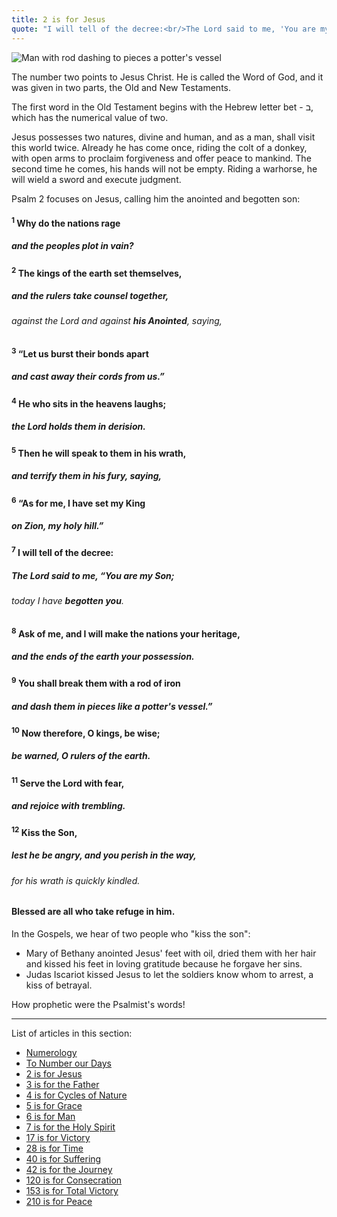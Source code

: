 ```yaml
---
title: 2 is for Jesus
quote: "I will tell of the decree:<br/>The Lord said to me, 'You are my Son; <br/>Today I have begotten you.'"<br/> - Proverbs 2:7
---
```

<img class="center" src="images/smashing-pottery.png" alt="Man with rod dashing to pieces a potter's vessel"/>

The number two points to Jesus Christ. He is called the Word of God, and it was given in two parts, the Old and New Testaments. 

The first word in the Old Testament begins with the Hebrew letter bet - ב, which has the numerical value of two.

Jesus possesses two natures, divine and human, and as a man, shall visit this world twice. Already he has come once, riding the colt of a donkey, with open arms to proclaim forgiveness and offer peace to mankind. The second time he comes, his hands will not be empty. Riding a warhorse, he will wield a sword and execute judgment.

Psalm 2 focuses on Jesus, calling him the anointed and begotten son:

#### <sup>1</sup> Why do the nations rage
#####    and the peoples plot in vain?
#### <sup>2</sup> The kings of the earth set themselves,
#####    and the rulers take counsel together,
######    against the Lord and against **his Anointed**, saying,
#### <sup>3</sup> “Let us burst their bonds apart
#####    and cast away their cords from us.”

#### <sup>4</sup> He who sits in the heavens laughs;
#####    the Lord holds them in derision.
#### <sup>5</sup> Then he will speak to them in his wrath,
#####    and terrify them in his fury, saying,
#### <sup>6</sup> “As for me, I have set my King
#####    on Zion, my holy hill.”

#### <sup>7</sup> I will tell of the decree:
#####    The Lord said to me, “You are **my Son**;
######    today I have **begotten you**.
#### <sup>8</sup> Ask of me, and I will make the nations your heritage,
#####    and the ends of the earth your possession.
#### <sup>9</sup> You shall break them with a rod of iron
#####    and dash them in pieces like a potter's vessel.”

#### <sup>10</sup> Now therefore, O kings, be wise;
#####    be warned, O rulers of the earth.
#### <sup>11</sup> Serve the Lord with fear,
#####    and rejoice with trembling.
#### <sup>12</sup> **Kiss the Son**,
#####    lest he be angry, and you perish in the way,
######    for his wrath is quickly kindled.
#### Blessed are all who take refuge in him.

In the Gospels, we hear of two people who "kiss the son":

  - Mary of Bethany anointed Jesus' feet with oil, dried them with her hair and kissed his feet in loving gratitude because he forgave her sins.
  - Judas Iscariot kissed Jesus to let the soldiers know whom to arrest, a kiss of betrayal.

How prophetic were the Psalmist's words!


<hr/>

List of articles in this section:

  - [Numerology](./numerology.html)
  - [To Number our Days](./to-number-our-days.html)
  - [2 is for Jesus](./2-is-for-jesus.html)
  - [3 is for the Father](./3-is-for-the-father.html)
  - [4 is for Cycles of Nature](./4-is-for-cycles-of-nature.html)
  - [5 is for Grace](./5-is-for-grace.html)
  - [6 is for Man](./6-is-for-man.html)
  - [7 is for the Holy Spirit](./7-is-for-the-holy-spirit.html)
  - [17 is for Victory](./17-is-for-victory.html)
  - [28 is for Time](./28-is-for-time.html)
  - [40 is for Suffering](./40-is-for-suffering.html)
  - [42 is for the Journey](./42-is-for-the-journey.html)
  - [120 is for Consecration](./120-is-for-consecration.html)
  - [153 is for Total Victory](./153-is-for-total-victory.html)
  - [210 is for Peace](./210-is-for-peace.html)

